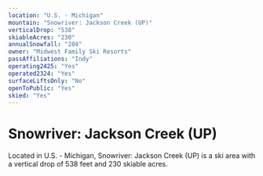 ```yaml
---
location: "U.S. - Michigan"
mountain: "Snowriver: Jackson Creek (UP)"
verticalDrop: "538"
skiableAcres: "230"
annualSnowfall: "204"
owner: "Midwest Family Ski Resorts"
passAffiliations: "Indy"
operating2425: "Yes"
operated2324: "Yes"
surfaceLiftsOnly: "No"
openToPublic: "Yes"
skied: "Yes"
---
```


# Snowriver: Jackson Creek (UP)

Located in U.S. - Michigan, Snowriver: Jackson Creek (UP) is a ski area with a vertical drop of 538 feet and 230 skiable acres.